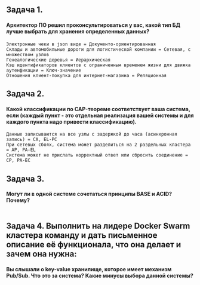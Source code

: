 ## **Задача 1.**
#### Архитектор ПО решил проконсультироваться у вас, какой тип БД лучше выбрать для хранения определенных данных?
```
Электронные чеки в json виде = Документо-ориентированная
Склады и автомобильные дороги для логистической компании = Сетевая, с множеством узлов
Генеалогические деревья = Иерархическая
Кэш идентификаторов клиентов с ограниченным временем жизни для движка аутенфикации = Ключ-значение
Отношения клиент-покупка для интернет-магазина = Реляционная
```
## **Задача 2.**
#### Какой классификации по CAP-теореме соответствует ваша система, если (каждый пункт - это отдельная реализация вашей системы и для каждого пункта надо привести классификацию).
```
Данные записываются на все узлы с задержкой до часа (асинхронная запись) = CA, EL-PC
При сетевых сбоях, система может разделиться на 2 раздельных кластера = AP, PA-EL
Система может не прислать корректный ответ или сбросить соединение = CP, PA-EC
```
## **Задача 3.**
#### Могут ли в одной системе сочетаться принципы BASE и ACID? Почему?
```

```
## **Задача 4. Выполнить на лидере Docker Swarm кластера команду и дать письменное описание её функционала, что она делает и зачем она нужна:**
#### Вы слышали о key-value хранилище, которое имеет механизм Pub/Sub. Что это за система? Какие минусы выбора данной системы?
```

```
